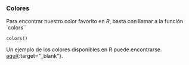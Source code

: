 ### Colores
Para encontrar nuestro color favorito en *R*, basta con llamar a la función `colors``
```{r]
colors()
```

Un ejemplo de los colores disponibles en R puede encontrarse [aquí](Rcolor.pdf){:target="_blank"}.  
